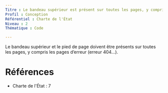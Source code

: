 ```yaml
---
Titre : Le bandeau supérieur est présent sur toutes les pages, y compris les pages d'erreur. C'est un élément header avec le role banner.
Profil : Conception
Référentiel : Charte de l'État
Niveau : 2
Thématique : Code

---
```

Le bandeau supérieur et le pied de page doivent être présents sur toutes les pages, y compris les pages d’erreur (erreur 404…).

# Références

*   Charte de l'État : 7
